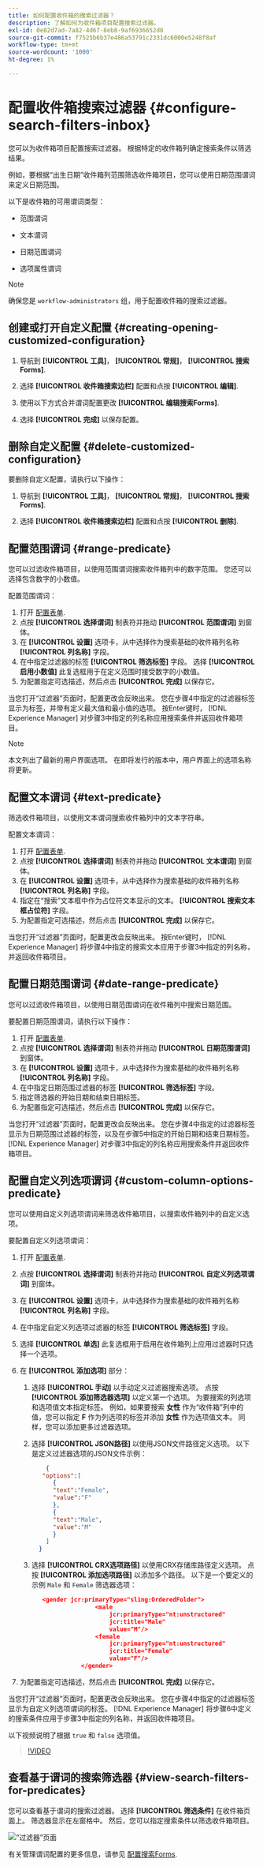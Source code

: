 ```yaml
---
title: 如何配置收件箱的搜索过滤器？
description: 了解如何为收件箱项目配置搜索过滤器。
exl-id: 0e82d7ad-7a82-4d67-8eb8-9af6936652d8
source-git-commit: f7525b6b37e486a53791c2331dc6000e5248f8af
workflow-type: tm+mt
source-wordcount: '1000'
ht-degree: 1%

---
```


# 配置收件箱搜索过滤器 {#configure-search-filters-inbox}

您可以为收件箱项目配置搜索过滤器。 根据特定的收件箱列确定搜索条件以筛选结果。

例如，要根据“出生日期”收件箱列范围筛选收件箱项目，您可以使用日期范围谓词来定义日期范围。

以下是收件箱的可用谓词类型：

* 范围谓词

* 文本谓词

* 日期范围谓词

* 选项属性谓词

>[!NOTE]
>
>确保您是 `workflow-administrators` 组，用于配置收件箱的搜索过滤器。

## 创建或打开自定义配置 {#creating-opening-customized-configuration}

1. 导航到 **[!UICONTROL 工具]**， **[!UICONTROL 常规]**， **[!UICONTROL 搜索Forms]**.

1. 选择 **[!UICONTROL 收件箱搜索边栏]** 配置和点按 **[!UICONTROL 编辑]**.
1. 使用以下方式合并谓词配置更改 **[!UICONTROL 编辑搜索Forms]**.
1. 选择 **[!UICONTROL 完成]** 以保存配置。

## 删除自定义配置 {#delete-customized-configuration}

要删除自定义配置，请执行以下操作：

1. 导航到 **[!UICONTROL 工具]**， **[!UICONTROL 常规]**， **[!UICONTROL 搜索Forms]**.

1. 选择 **[!UICONTROL 收件箱搜索边栏]** 配置和点按 **[!UICONTROL 删除]**.

## 配置范围谓词 {#range-predicate}

您可以过滤收件箱项目，以使用范围谓词搜索收件箱列中的数字范围。 您还可以选择包含数字的小数值。

配置范围谓词：

1. 打开 [配置表单](#creating-opening-customized-configuration).
1. 点按 **[!UICONTROL 选择谓词]** 制表符并拖动 **[!UICONTROL 范围谓词]** 到窗体。
1. 在 **[!UICONTROL 设置]** 选项卡，从中选择作为搜索基础的收件箱列名称 **[!UICONTROL 列名称]** 字段。
1. 在中指定过滤器的标签 **[!UICONTROL 筛选标签]** 字段。 选择 **[!UICONTROL 启用小数值]** 此复选框用于在定义范围时接受数字的小数值。
1. 为配置指定可选描述，然后点击 **[!UICONTROL 完成]** 以保存它。

当您打开“过滤器”页面时，配置更改会反映出来。 您在步骤4中指定的过滤器标签显示为标签，并带有定义最大值和最小值的选项。 按Enter键时， [!DNL Experience Manager] 对步骤3中指定的列名称应用搜索条件并返回收件箱项目。

>[!NOTE]
>
>本文列出了最新的用户界面选项。 在即将发行的版本中，用户界面上的选项名称将更新。

## 配置文本谓词 {#text-predicate}

筛选收件箱项目，以使用文本谓词搜索收件箱列中的文本字符串。

配置文本谓词：

1. 打开 [配置表单](#creating-opening-customized-configuration).
1. 点按 **[!UICONTROL 选择谓词]** 制表符并拖动 **[!UICONTROL 文本谓词]** 到窗体。
1. 在 **[!UICONTROL 设置]** 选项卡，从中选择作为搜索基础的收件箱列名称 **[!UICONTROL 列名称]** 字段。
1. 指定在“搜索”文本框中作为占位符文本显示的文本。 **[!UICONTROL 搜索文本框占位符]** 字段。
1. 为配置指定可选描述，然后点击 **[!UICONTROL 完成]** 以保存它。

当您打开“过滤器”页面时，配置更改会反映出来。 按Enter键时， [!DNL Experience Manager] 将步骤4中指定的搜索文本应用于步骤3中指定的列名称，并返回收件箱项目。

## 配置日期范围谓词 {#date-range-predicate}

您可以过滤收件箱项目，以使用日期范围谓词在收件箱列中搜索日期范围。

要配置日期范围谓词，请执行以下操作：

1. 打开 [配置表单](#creating-opening-customized-configuration).
1. 点按 **[!UICONTROL 选择谓词]** 制表符并拖动 **[!UICONTROL 日期范围谓词]** 到窗体。
1. 在 **[!UICONTROL 设置]** 选项卡，从中选择作为搜索基础的收件箱列名称 **[!UICONTROL 列名称]** 字段。
1. 在中指定日期范围过滤器的标签 **[!UICONTROL 筛选标签]** 字段。
1. 指定筛选器的开始日期和结束日期标签。
1. 为配置指定可选描述，然后点击 **[!UICONTROL 完成]** 以保存它。

当您打开“过滤器”页面时，配置更改会反映出来。 您在步骤4中指定的过滤器标签显示为日期范围过滤器的标签，以及在步骤5中指定的开始日期和结束日期标签。 [!DNL Experience Manager] 对步骤3中指定的列名称应用搜索条件并返回收件箱项目。

## 配置自定义列选项谓词 {#custom-column-options-predicate}

您可以使用自定义列选项谓词来筛选收件箱项目，以搜索收件箱列中的自定义选项。

要配置自定义列选项谓词：

1. 打开 [配置表单](#creating-opening-customized-configuration).
1. 点按 **[!UICONTROL 选择谓词]** 制表符并拖动 **[!UICONTROL 自定义列选项谓词]** 到窗体。
1. 在 **[!UICONTROL 设置]** 选项卡，从中选择作为搜索基础的收件箱列名称 **[!UICONTROL 列名称]** 字段。
1. 在中指定自定义列选项过滤器的标签 **[!UICONTROL 筛选标签]** 字段。
1. 选择 **[!UICONTROL 单选]** 此复选框用于启用在收件箱列上应用过滤器时只选择一个选项。
1. 在 **[!UICONTROL 添加选项]** 部分：
   1. 选择 **[!UICONTROL 手动]** 以手动定义过滤器搜索选项。 点按 **[!UICONTROL 添加筛选器选项]** 以定义第一个选项。 为要搜索的列选项和选项值文本指定标签。 例如，如果要搜索 **女性** 作为“收件箱”列中的值，您可以指定 **F** 作为列选项的标签并添加 **女性** 作为选项值文本。 同样，您可以添加更多过滤器选项。
   1. 选择 **[!UICONTROL JSON路径]** 以使用JSON文件路径定义选项。 以下是定义过滤器选项的JSON文件示例：

      ```JSON
          {
         "options":[
            {
            "text":"Female",
            "value":"F"
            },
            {
            "text":"Male",
            "value":"M"
            }
          ]
        }
      ```

   1. 选择 **[!UICONTROL CRX选项路径]** 以使用CRX存储库路径定义选项。 点按 **[!UICONTROL 添加选项路径]** 以添加多个路径。 以下是一个要定义的示例 `Male` 和 `Female` 筛选器选项：

      ```JSON
         <gender jcr:primaryType="sling:OrderedFolder">
                        <male
                            jcr:primaryType="nt:unstructured"
                            jcr:title="Male"
                            value="M"/>
                        <female
                            jcr:primaryType="nt:unstructured"
                            jcr:title="Female"
                            value="F"/>
                    </gender>
      ```

1. 为配置指定可选描述，然后点击 **[!UICONTROL 完成]** 以保存它。

当您打开“过滤器”页面时，配置更改会反映出来。 您在步骤4中指定的过滤器标签显示为自定义列选项谓词的标签。 [!DNL Experience Manager] 将步骤6中定义的搜索条件应用于步骤3中指定的列名称，并返回收件箱项目。

以下视频说明了根据 `true` 和 `false` 选项值。

>[!VIDEO](https://video.tv.adobe.com/v/335679)

## 查看基于谓词的搜索筛选器 {#view-search-filters-for-predicates}

您可以查看基于谓词的搜索过滤器。 选择 **[!UICONTROL 筛选条件]** 在收件箱页面上。 筛选器显示在左窗格中。 然后，您可以指定搜索条件以筛选收件箱项目。

![“过滤器”页面](assets/apply-filters.png)

有关管理谓词配置的更多信息，请参见 [配置搜索Forms](search-forms.md).
